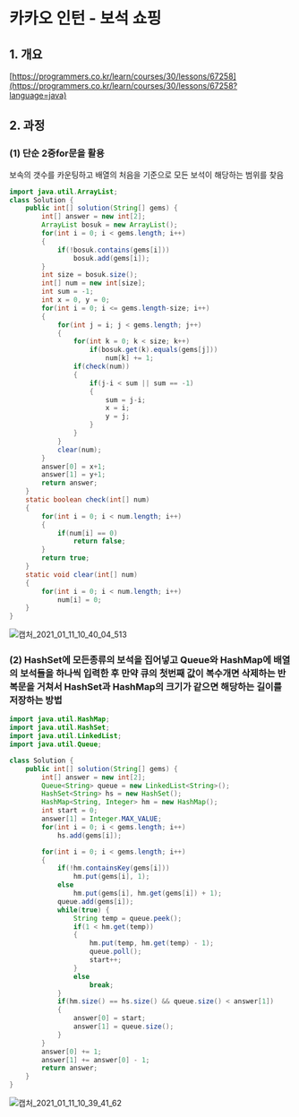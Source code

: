 # 카카오 인턴 - 보석 쇼핑

## 1. 개요

[https://programmers.co.kr/learn/courses/30/lessons/67258](https://programmers.co.kr/learn/courses/30/lessons/67258?language=java)

## 2. 과정

### (1) 단순 2중for문을 활용

보속의 갯수를 카운팅하고 배열의 처음을 기준으로 모든 보석이 해당하는 범위를 찾음

```java
import java.util.ArrayList;
class Solution {
    public int[] solution(String[] gems) {
        int[] answer = new int[2];
        ArrayList bosuk = new ArrayList();
        for(int i = 0; i < gems.length; i++)
        {
            if(!bosuk.contains(gems[i]))
                bosuk.add(gems[i]);  
        }
        int size = bosuk.size();
        int[] num = new int[size];
        int sum = -1;
        int x = 0, y = 0;
        for(int i = 0; i <= gems.length-size; i++)
        {
            for(int j = i; j < gems.length; j++)
            {
                for(int k = 0; k < size; k++)
                    if(bosuk.get(k).equals(gems[j]))
                        num[k] += 1;
                if(check(num))
                {
                    if(j-i < sum || sum == -1)
                    {
                        sum = j-i;
                        x = i;
                        y = j;
                    }
                }
            }
            clear(num);
        }
        answer[0] = x+1;
        answer[1] = y+1;
        return answer;
    }
    static boolean check(int[] num)
    {
        for(int i = 0; i < num.length; i++)
        {
            if(num[i] == 0)
                return false;
        }
        return true;
    }
    static void clear(int[] num)
    {
        for(int i = 0; i < num.length; i++)
            num[i] = 0;
    }
}
```
![캡처_2021_01_11_10_40_04_513](https://user-images.githubusercontent.com/32921283/104141457-43d69d80-53fa-11eb-9062-3d85b33b2791.png)
### (2) HashSet에 모든종류의 보석을 집어넣고 Queue와 HashMap에 배열의 보석들을 하나씩 입력한 후 만약 큐의 첫번째 값이 복수개면 삭제하는 반복문을 거쳐서 HashSet과 HashMap의 크기가 같으면 해당하는 길이를 저장하는 방법

 

```java
import java.util.HashMap;
import java.util.HashSet;
import java.util.LinkedList;
import java.util.Queue;

class Solution {
    public int[] solution(String[] gems) {
        int[] answer = new int[2];
        Queue<String> queue = new LinkedList<String>();
        HashSet<String> hs = new HashSet(); 
        HashMap<String, Integer> hm = new HashMap();
        int start = 0;
        answer[1] = Integer.MAX_VALUE;
        for(int i = 0; i < gems.length; i++)
            hs.add(gems[i]);

        for(int i = 0; i < gems.length; i++) 
        {
            if(!hm.containsKey(gems[i])) 
                hm.put(gems[i], 1);
            else 
                hm.put(gems[i], hm.get(gems[i]) + 1);
            queue.add(gems[i]);
            while(true) {
                String temp = queue.peek();
                if(1 < hm.get(temp))
                {
                    hm.put(temp, hm.get(temp) - 1);
                    queue.poll();
                    start++;
                }
                else
                    break;
            }
            if(hm.size() == hs.size() && queue.size() < answer[1]) 
            {
                answer[0] = start;
                answer[1] = queue.size();
            }
        }
        answer[0] += 1;
        answer[1] += answer[0] - 1;
        return answer;
    }
}
```
![캡처_2021_01_11_10_39_41_62](https://user-images.githubusercontent.com/32921283/104141468-55b84080-53fa-11eb-8805-18920ce6667b.png)
